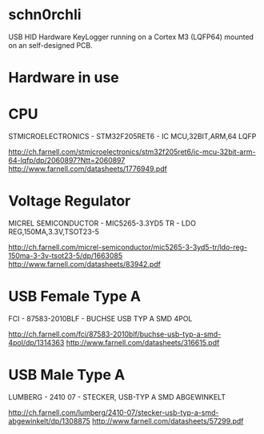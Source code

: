 schn0rchli
==========

USB HID Hardware KeyLogger running on a Cortex M3 (LQFP64) mounted on an self-designed PCB.


Hardware in use
===========

CPU
===========
STMICROELECTRONICS - STM32F205RET6 - IC MCU,32BIT,ARM,64 LQFP


http://ch.farnell.com/stmicroelectronics/stm32f205ret6/ic-mcu-32bit-arm-64-lqfp/dp/2060897?Ntt=2060897
http://www.farnell.com/datasheets/1776949.pdf


Voltage Regulator
===========
MICREL SEMICONDUCTOR - MIC5265-3.3YD5 TR - LDO REG,150MA,3.3V,TSOT23-5


http://ch.farnell.com/micrel-semiconductor/mic5265-3-3yd5-tr/ldo-reg-150ma-3-3v-tsot23-5/dp/1663085
http://www.farnell.com/datasheets/83942.pdf

USB Female Type A
===========
FCI - 87583-2010BLF - BUCHSE USB TYP A SMD 4POL


http://ch.farnell.com/fci/87583-2010blf/buchse-usb-typ-a-smd-4pol/dp/1314363
http://www.farnell.com/datasheets/316615.pdf


USB Male Type A
===========
LUMBERG - 2410 07 - STECKER, USB-TYP A SMD ABGEWINKELT


http://ch.farnell.com/lumberg/2410-07/stecker-usb-typ-a-smd-abgewinkelt/dp/1308875
http://www.farnell.com/datasheets/57299.pdf


